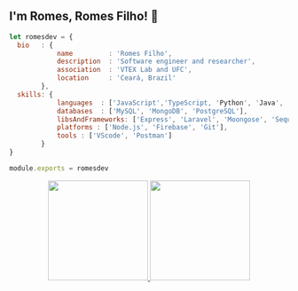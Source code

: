 <!-- ### Hi there 👋

<!--
**romesdev/romesdev** is a ✨ _special_ ✨ repository because its `README.md` (this file) appears on your GitHub profile.

Here are some ideas to get you started:

- 🔭 I’m currently working on ...
- 🌱 I’m currently learning ...
- 👯 I’m looking to collaborate on ...
- 🤔 I’m looking for help with ...
- 💬 Ask me about ...
- 📫 How to reach me: ...
- 😄 Pronouns: ...
- ⚡ Fun fact: ...
-->

## I'm Romes, Romes Filho! 👋


```js
let romesdev = {
  bio   : {
            name         : 'Romes Filho',
            description  : 'Software engineer and researcher',
            association  : 'VTEX Lab and UFC',
            location     : 'Ceará, Brazil'
        },
  skills: {
            languages  : ['JavaScript','TypeScript, 'Python', 'Java', 'C++', 'PHP'],
            databases  : ['MySQL', 'MongoDB', 'PostgreSQL'],
            libsAndFrameworks: ['Express', 'Laravel', 'Moongose', 'Sequelize', 'React'],
            platforms : ['Node.js', 'Firebase', 'Git'],
            tools : ['VScode', 'Postman']
        }
}

module.exports = romesdev
```

<div align="center">
  <a href="https://github.com/romesdev">
  <img height="180em" src="https://github-readme-stats.vercel.app/api?username=romesdev&show_icons=true&theme=tokyonight&include_all_commits=true&count_private=true"/>
  <img height="180em" src="https://github-readme-stats.vercel.app/api/top-langs/?username=romesdev&layout=compact&langs_count=7&theme=tokyonight"/>
</div>

<!-- [![Spotify](https://novatorem-pzu91oa7t-romesdev.vercel.app/api/spotify)](https://open.spotify.com/user/fs.romes)
 -->

<!-- 
<table>
    <tbody>
        <tr>
            <td><a href="https://medium.com/@zluvsand">
            <img height="50" src="https://www.vectorlogo.zone/logos/medium/medium-ar21.svg" />
            </a></td>
            <td><a href="https://www.linkedin.com/in/romes-filho/">
            <img height="50" src="https://www.vectorlogo.zone/logos/linkedin/linkedin-ar21.svg" />
            </a></td>
            <td><a href="https://open.spotify.com/playlist/7KmIUNWrK8wEHfQcQfFrQ1?si=0e2d44043b5a40a4">
            <img height="50" src="https://www.vectorlogo.zone/logos/spotify/spotify-ar21.svg"/>
            </a></td>
        </tr>
    </tbody>
</table>


<!-- class Skills extends SoftwareDeveloper {
  languages  = ['JavaScript','Python', 'Java', 'C++', 'PHP']
  databases  = ['MySQL', 'MongoDB', 'PostgreSQL']
  libs_and_frameworks = ['Node.js','Express', 'Laravel', 'Moongose', 'Sequelize', 'React']
} -->
 
